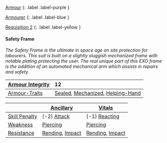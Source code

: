 
[Armour](Game/Armour-List)
{: .label .label-purple }

[Armourer](Game/Blocks/Armourer)
{: .label .label-blue }

[Requisition 2](Game/Deployment#Requisition)
{: .label .label-yellow }
#### Safety Frame
*The Safety Frame is the ultimate in space age on site protection for labourers. This suit is built on a slightly sluggish mechanized frame with notable plating protecting the user. The real unique part of this EXO frame is the addition of an automated mechanical arm which assists in repairs and safety.*

| [Armour Integrity](Game/Core/Armour#Armour%20Integrity) | 12 |
| :---- | :---- |
| [Armour-Traits](Game/Core/Armour-Traits) | [Sealed](Game/Core/Blocks/Sealed), [Mechanized](Game/Core/Blocks/Mechanized), [Helping-Hand](Game/Core/Blocks/Helping-Hand) |

|                                                            | [Ancillary](Game/Core/Injury#Ancillary)                                | [Vitals](Game/Core/Injury#Vitals)                                      |
| ---------------------------------------------------------- | ---------------------------------------------------------------------- | ---------------------------------------------------------------------- |
| [Skill Penalty](Game/Core/Armour#Skill%20Penalty)          | (-2) [Attack](Game/Core/Terminology#Attack)                            | (-1) [Reacting](Game/Core/Reacting)                                 |
| [Weakness](Game/Core/Armour#Weakness%20and%20Resistance)   | [Piercing](Game/Core/Injury#Piercing)                                  | [Piercing](Game/Core/Injury#Piercing)                                  |
| [Resistance](Game/Core/Armour#Weakness%20and%20Resistance) | [Rending](Game/Core/Injury#Rending), [Impact](Game/Core/Injury#Impact) | [Rending](Game/Core/Injury#Rending), [Impact](Game/Core/Injury#Impact) |

